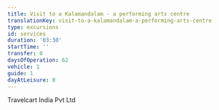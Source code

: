```yaml
---
title: Visit to a Kalamandalam - a performing arts centre
translationKey: visit-to-a-kalamandalam-a-performing-arts-centre
type: excursions
id: services
duration: '03:30'
startTime: ''
transfer: 0
daysOfOperation: 62
vehicle: 1
guide: 1
dayAtLeisure: 0
---
```

Travelcart India Pvt Ltd